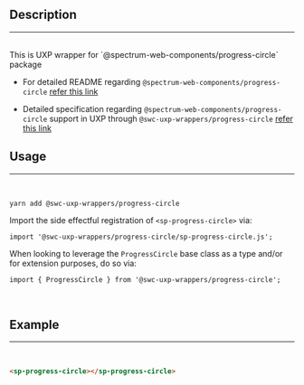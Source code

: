 ## Description

---

<br />
This is UXP wrapper for `@spectrum-web-components/progress-circle` package 
<br />

-   For detailed README regarding `@spectrum-web-components/progress-circle` [refer this link](https://www.npmjs.com/package/@spectrum-web-components/progress-circle/v/0.37.0)

-   Detailed specification regarding `@spectrum-web-components/progress-circle` support in UXP through `@swc-uxp-wrappers/progress-circle` [refer this link](https://developer.adobe.com/photoshop/uxp/2022/uxp-api/reference-spectrum/swc/)

## Usage

---

<br />

```
yarn add @swc-uxp-wrappers/progress-circle
```

Import the side effectful registration of `<sp-progress-circle>` via:

```
import '@swc-uxp-wrappers/progress-circle/sp-progress-circle.js';
```

When looking to leverage the `ProgressCircle` base class as a type and/or for extension purposes, do so via:

```
import { ProgressCircle } from '@swc-uxp-wrappers/progress-circle';
```

<br />

## Example

---

<br />

```html
<sp-progress-circle></sp-progress-circle>
```
